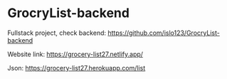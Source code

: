 # GrocryList-backend
Fullstack project, check backend: https://github.com/islo123/GrocryList-backend

Website link: https://grocery-list27.netlify.app/

Json: https://grocery-list27.herokuapp.com/list
